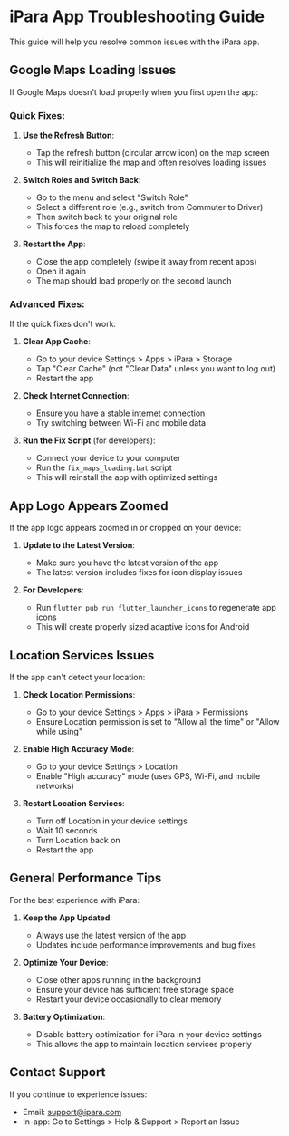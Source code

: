 # iPara App Troubleshooting Guide

This guide will help you resolve common issues with the iPara app.

## Google Maps Loading Issues

If Google Maps doesn't load properly when you first open the app:

### Quick Fixes:

1. **Use the Refresh Button**: 
   - Tap the refresh button (circular arrow icon) on the map screen
   - This will reinitialize the map and often resolves loading issues

2. **Switch Roles and Switch Back**:
   - Go to the menu and select "Switch Role"
   - Select a different role (e.g., switch from Commuter to Driver)
   - Then switch back to your original role
   - This forces the map to reload completely

3. **Restart the App**:
   - Close the app completely (swipe it away from recent apps)
   - Open it again
   - The map should load properly on the second launch

### Advanced Fixes:

If the quick fixes don't work:

1. **Clear App Cache**:
   - Go to your device Settings > Apps > iPara > Storage
   - Tap "Clear Cache" (not "Clear Data" unless you want to log out)
   - Restart the app

2. **Check Internet Connection**:
   - Ensure you have a stable internet connection
   - Try switching between Wi-Fi and mobile data

3. **Run the Fix Script** (for developers):
   - Connect your device to your computer
   - Run the `fix_maps_loading.bat` script
   - This will reinstall the app with optimized settings

## App Logo Appears Zoomed

If the app logo appears zoomed in or cropped on your device:

1. **Update to the Latest Version**:
   - Make sure you have the latest version of the app
   - The latest version includes fixes for icon display issues

2. **For Developers**:
   - Run `flutter pub run flutter_launcher_icons` to regenerate app icons
   - This will create properly sized adaptive icons for Android

## Location Services Issues

If the app can't detect your location:

1. **Check Location Permissions**:
   - Go to your device Settings > Apps > iPara > Permissions
   - Ensure Location permission is set to "Allow all the time" or "Allow while using"

2. **Enable High Accuracy Mode**:
   - Go to your device Settings > Location
   - Enable "High accuracy" mode (uses GPS, Wi-Fi, and mobile networks)

3. **Restart Location Services**:
   - Turn off Location in your device settings
   - Wait 10 seconds
   - Turn Location back on
   - Restart the app

## General Performance Tips

For the best experience with iPara:

1. **Keep the App Updated**:
   - Always use the latest version of the app
   - Updates include performance improvements and bug fixes

2. **Optimize Your Device**:
   - Close other apps running in the background
   - Ensure your device has sufficient free storage space
   - Restart your device occasionally to clear memory

3. **Battery Optimization**:
   - Disable battery optimization for iPara in your device settings
   - This allows the app to maintain location services properly

## Contact Support

If you continue to experience issues:

- Email: support@ipara.com
- In-app: Go to Settings > Help & Support > Report an Issue

